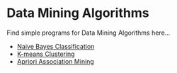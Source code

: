# Data Mining Algorithms
Find simple programs for Data Mining Algorithms here...

- [Naive Bayes Classification](Naive-Bayes-Classification)
- [K-means Clustering](K-means-Algorithm)
- [Apriori Association Mining](Apriori-Algorithm)
